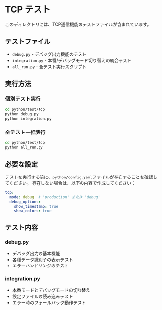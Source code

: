 # TCP テスト

このディレクトリには、TCP通信機能のテストファイルが含まれています。

## テストファイル

- `debug.py` - デバッグ出力機能のテスト
- `integration.py` - 本番/デバッグモード切り替えの統合テスト
- `all_run.py` - 全テスト実行スクリプト

## 実行方法

### 個別テスト実行

```bash
cd python/test/tcp
python debug.py
python integration.py
```

### 全テスト一括実行

```bash
cd python/test/tcp
python all_run.py
```

## 必要な設定

テストを実行する前に、`python/config.yaml`ファイルが存在することを確認してください。
存在しない場合は、以下の内容で作成してください：

```yaml
tcp:
  mode: debug  # 'production' または 'debug'
  debug_options:
    show_timestamp: true
    show_colors: true
```

## テスト内容

### debug.py
- デバッグ出力の基本機能
- 各種データ識別子の表示テスト
- エラーハンドリングのテスト

### integration.py
- 本番モードとデバッグモードの切り替え
- 設定ファイルの読み込みテスト
- エラー時のフォールバック動作テスト